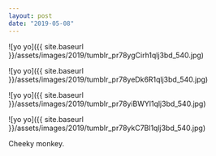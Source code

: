 ```yaml
---
layout: post
date: "2019-05-08"
---
```


![yo yo]({{ site.baseurl }}/assets/images/2019/tumblr_pr78ygCirh1qlj3bd_540.jpg)

![yo yo]({{ site.baseurl }}/assets/images/2019/tumblr_pr78yeDk6R1qlj3bd_540.jpg)

![yo yo]({{ site.baseurl }}/assets/images/2019/tumblr_pr78yiBWYl1qlj3bd_540.jpg)

![yo yo]({{ site.baseurl }}/assets/images/2019/tumblr_pr78ykC7Bl1qlj3bd_540.jpg)

Cheeky monkey.
